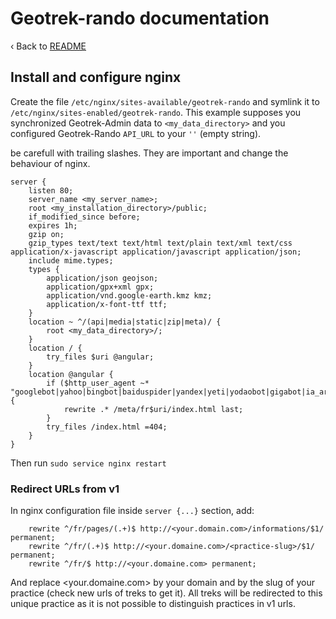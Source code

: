 # Geotrek-rando documentation

‹ Back to [README](README.md)

## Install and configure nginx

Create the file `/etc/nginx/sites-available/geotrek-rando` and symlink it to
`/etc/nginx/sites-enabled/geotrek-rando`. This example supposes you synchronized
Geotrek-Admin data to `<my_data_directory>` and you configured Geotrek-Rando
`API_URL` to your `''` (empty string).

be carefull with trailing slashes. They are important and change the behaviour of nginx.

```
server {
    listen 80;
    server_name <my_server_name>;
    root <my_installation_directory>/public;
    if_modified_since before;
    expires 1h;
    gzip on;
    gzip_types text/text text/html text/plain text/xml text/css application/x-javascript application/javascript application/json;
    include mime.types;
    types {
        application/json geojson;
        application/gpx+xml gpx;
        application/vnd.google-earth.kmz kmz;
        application/x-font-ttf ttf;
    }
    location ~ ^/(api|media|static|zip|meta)/ {
        root <my_data_directory>/;
    }
    location / {
        try_files $uri @angular;
    }
    location @angular {
        if ($http_user_agent ~* "googlebot|yahoo|bingbot|baiduspider|yandex|yeti|yodaobot|gigabot|ia_archiver|facebookexternalhit|twitterbot|developers\.google\.com") {
            rewrite .* /meta/fr$uri/index.html last;
        }
        try_files /index.html =404;
    }
}
```

Then run `sudo service nginx restart`

### Redirect URLs from v1

In nginx configuration file inside `server {...}` section, add:

```
    rewrite ^/fr/pages/(.+)$ http://<your.domain.com>/informations/$1/ permanent;
    rewrite ^/fr/(.+)$ http://<your.domaine.com>/<practice-slug>/$1/ permanent;
    rewrite ^/fr/$ http://<your.domaine.com> permanent;
```

And replace <your.domaine.com> by your domain and <practice-slug> by the slug of your practice (check new urls of treks to get it).
All treks will be redirected to this unique practice as it is not possible to distinguish practices in v1 urls.
